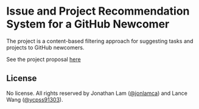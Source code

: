 # Issue and Project Recommendation System for a GitHub Newcomer

The project is a content-based filtering approach for suggesting tasks and projects to GitHub newcomers.

See the project proposal [here](PROPOSAL.md)

## License

No license. All rights reserved by Jonathan Lam ([@jonlamca](https://github.com/jonlamca)) and Lance Wang ([@ycpss91303](https://github.com/ycpss91303)).
